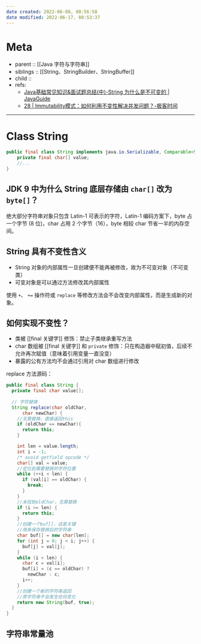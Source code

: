 ```yaml
---
date created: 2022-06-08, 08:56:58
date modified: 2022-06-17, 08:53:37
---
```


# Meta

- parent :: [[Java 字符与字符串]]
- siblings :: [[String、StringBuilder、StringBuffer]]
- child ::
- refs:
    - [Java基础常见知识&面试题总结(中)-String 为什么是不可变的 | JavaGuide](https://javaguide.cn/java/basis/java-basic-questions-02.html#string)
    - [28 | Immutability模式：如何利用不变性解决并发问题？-极客时间](https://time.geekbang.org/column/article/92856)

---

# Class String

```java
public final class String implements java.io.Serializable, Comparable<String>, CharSequence {
    private final char[] value;
	//...
}
```

## JDK 9 中为什么 String 底层存储由 `char[]` 改为 `byte[]`？

绝大部分字符串对象只包含 Latin-1 可表示的字符，Latin-1 编码方案下，byte 占一个字节 (8 位)，char 占用 2 个字节（16），byte 相较 char 节省一半的内存空间。

## String 具有不变性含义

- String 对象的内部属性一旦创建便不能再被修改，故为不可变对象（不可变类）
- 可变对象是可以通过方法修改其内部属性

使用 `+`、 `+=` 操作符或 `replace` 等修改方法会不会改变内部属性，而是生成新的对象。

## 如何实现不变性？

- 类被 [[final 关键字]] 修饰：禁止子类继承重写方法
- char 数组被 [[final 关键字]] 和 `private` 修饰：只在构造器中赋初值，后续不允许再次赋值（意味着引用变量一直没变）
- 暴露的公有方法均不会通过引用对 char 数组进行修改

replace 方法源码：

```java
public final class String {
  private final char value[];
  
  // 字符替换
  String replace(char oldChar, 
      char newChar) {
    //无需替换，直接返回this  
    if (oldChar == newChar){
      return this;
    }

    int len = value.length;
    int i = -1;
    /* avoid getfield opcode */
    char[] val = value; 
    //定位到需要替换的字符位置
    while (++i < len) {
      if (val[i] == oldChar) {
        break;
      }
    }
    //未找到oldChar，无需替换
    if (i >= len) {
      return this;
    } 
    //创建一个buf[]，这是关键
    //用来保存替换后的字符串
    char buf[] = new char[len];
    for (int j = 0; j < i; j++) {
      buf[j] = val[j];
    }
    while (i < len) {
      char c = val[i];
      buf[i] = (c == oldChar) ? 
        newChar : c;
      i++;
    }
    //创建一个新的字符串返回
    //原字符串不会发生任何变化
    return new String(buf, true);
  }
}
```

## 字符串常量池
